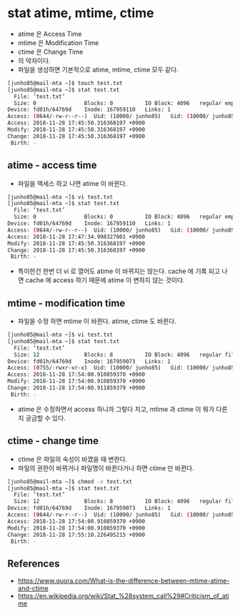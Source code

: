 # stat atime, mtime, ctime
* atime 은 Access Time
* mtime 은 Modification Time
* ctime 은 Change Time
* 의 약자이다.
* 파일을 생성하면 기본적으로 atime, mtime, ctime 모두 같다.
```bash
[junho85@mail-mta ~]$ touch test.txt
[junho85@mail-mta ~]$ stat test.txt
  File: ‘test.txt’
  Size: 0               Blocks: 0          IO Block: 4096   regular empty file
Device: fd01h/64769d    Inode: 167959110   Links: 1
Access: (0644/-rw-r--r--)  Uid: (10000/ junho85)   Gid: (10000/ junho85)
Access: 2018-11-28 17:45:50.316368197 +0900
Modify: 2018-11-28 17:45:50.316368197 +0900
Change: 2018-11-28 17:45:50.316368197 +0900
 Birth: -
```

## atime - access time
* 파일을 액세스 하고 나면 atime 이 바뀐다.
```bash
[junho85@mail-mta ~]$ vi test.txt
[junho85@mail-mta ~]$ stat test.txt
  File: ‘test.txt’
  Size: 0               Blocks: 0          IO Block: 4096   regular empty file
Device: fd01h/64769d    Inode: 167959110   Links: 1
Access: (0644/-rw-r--r--)  Uid: (10000/ junho85)   Gid: (10000/ junho85)
Access: 2018-11-28 17:47:34.998327001 +0900
Modify: 2018-11-28 17:45:50.316368197 +0900
Change: 2018-11-28 17:45:50.316368197 +0900
 Birth: -
```
* 특이한건 한번 더 vi 로 열어도 atime 이 바뀌지는 않는다. cache 에 기록 되고 나면 cache 에 access 하기 때문에 atime 이 변하지 않는 것이다.

## mtime - modification time
* 파일을 수정 하면 mtime 이 바뀐다. atime, ctime 도 바뀐다.
```bash
[junho85@mail-mta ~]$ vi test.txt
[junho85@mail-mta ~]$ stat test.txt
  File: ‘test.txt’
  Size: 12              Blocks: 8          IO Block: 4096   regular file
Device: fd01h/64769d    Inode: 167959073   Links: 1
Access: (0755/-rwxr-xr-x)  Uid: (10000/ junho85)   Gid: (10000/ junho85)
Access: 2018-11-28 17:54:00.910859370 +0900
Modify: 2018-11-28 17:54:00.910859370 +0900
Change: 2018-11-28 17:54:00.911859379 +0900
 Birth: -
```
* atime 은 수정하면서 access 하니까 그렇다 치고, mtime 과 ctime 이 뭐가 다른지 궁금할 수 있다.

## ctime - change time
* ctime 은 파일의 속성이 바꼈을 때 변한다.
* 파일의 권한이 바뀌거나 파일명이 바뀐다거나 하면 ctime 만 바뀐다.
```bash
[junho85@mail-mta ~]$ chmod -x test.txt
[junho85@mail-mta ~]$ stat test.txt
  File: ‘test.txt’
  Size: 12              Blocks: 8          IO Block: 4096   regular file
Device: fd01h/64769d    Inode: 167959073   Links: 1
Access: (0644/-rw-r--r--)  Uid: (10000/ junho85)   Gid: (10000/ junho85)
Access: 2018-11-28 17:54:00.910859370 +0900
Modify: 2018-11-28 17:54:00.910859370 +0900
Change: 2018-11-28 17:55:10.226495215 +0900
 Birth: -
```

## References
* https://www.quora.com/What-is-the-difference-between-mtime-atime-and-ctime
* https://en.wikipedia.org/wiki/Stat_%28system_call%29#Criticism_of_atime